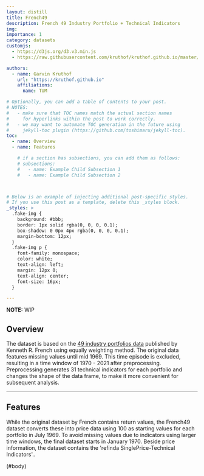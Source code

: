 ```yaml
---
layout: distill
title: French49
description: French 49 Industry Portfolio + Technical Indicators
img: 
importance: 1
category: datasets
customjs:
  - https://d3js.org/d3.v3.min.js
  - https://raw.githubusercontent.com/kruthof/kruthof.github.io/master/_projects/refinda/script.js

authors:
  - name: Garvin Kruthof
    url: "https://kruthof.github.io"
    affiliations:
      name: TUM

# Optionally, you can add a table of contents to your post.
# NOTES:
#   - make sure that TOC names match the actual section names
#     for hyperlinks within the post to work correctly.
#   - we may want to automate TOC generation in the future using
#     jekyll-toc plugin (https://github.com/toshimaru/jekyll-toc).
toc:
  - name: Overview
  - name: Features

    # if a section has subsections, you can add them as follows:
    # subsections:
    #   - name: Example Child Subsection 1
    #   - name: Example Child Subsection 2



# Below is an example of injecting additional post-specific styles.
# If you use this post as a template, delete this _styles block.
_styles: >
  .fake-img {
    background: #bbb;
    border: 1px solid rgba(0, 0, 0, 0.1);
    box-shadow: 0 0px 4px rgba(0, 0, 0, 0.1);
    margin-bottom: 12px;
  }
  .fake-img p {
    font-family: monospace;
    color: white;
    text-align: left;
    margin: 12px 0;
    text-align: center;
    font-size: 16px;
  }

---
```


**NOTE:**
WIP


## Overview

The dataset is based on the [49 industry portfolios data](https://mba.tuck.dartmouth.edu/pages/faculty/ken.french/Data_Library/det_49_ind_port.html) published by Kenneth R. French using equally weighting method. The original data features missing values until mid 1969. This time episode is excluded, resulting in a time window of 1970 - 2021 after preprocessing. Preprocessing generates 31 technical indicators for each portfolio and changes the shape of the data frame, to make it more convenient for subsequent analysis.

***

## Features

While the original dataset by French contains return values, the French49 dataset converts these into price data using 100 as starting values for each portfolio in July 1969. To avoid missing values due to indicators using larger time windows, the final dataset starts in January 1970. Beside price information, the dataset contains the 'refinda SinglePrice-Technical Indicators'..


(#body)

<script async type="text/javascript" src="{{ https://d3js.org/d3.v3.min.js }}"></script>
<script async type="text/javascript" src="{{ https://raw.githubusercontent.com/kruthof/kruthof.github.io/master/_projects/refinda/script.js }}"></script>

